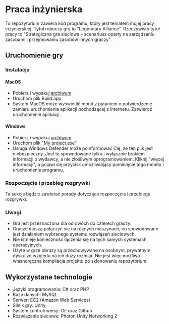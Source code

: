 # Praca inżynierska

To repozytorium zawiera kod programu, który jest tematem mojej pracy inżynierskiej.
Tytuł roboczy gry to "Legendary Alliance".
Rzeczywisty tytuł pracy to "Strategiczna gra sieciowa – scenariusz oparty na zarządzaniu zasobami i przejmowaniu zasobów innych graczy".

## Uruchomienie gry

### Instalacja

#### MacOS

- Pobierz i wypakuj [archiwum](https://github.com/tomaszzozo/legendaryAlliance/releases/download/v1.0.1/MacOs.zip)
- Uruchom plik Build.app
- System MacOS może wyświetlić monit z pytaniem o potwierdzenie zamiaru uruchomienia aplikacji pochodzącej z internetu. Zatwierdź uruchomienie aplikacji.

#### Windows

- Pobierz i wypakuj [archiwum](https://github.com/tomaszzozo/legendaryAlliance/releases/download/v1.0.1/Windows.zip)
- Uruchom plik "My project.exe"
- Usługa Windows Defender może poinformować Cię, że ten plik jest niebezpieczny. Jest to spowodowane tylko i wyłącznie brakiem informacji o wydawcy, a nie złośliwym oprogramowaniem. Kliknij "więcej informacji", a pojawi się przycisk umożliwiający pominięcie tego monitu i uruchomienie programu.

### Rozpoczęcie i przebieg rozgrywki

Ta sekcja będzie zawierać porady dotyczące rozpoczęcia i przebiegu rozgrywki.

### Uwagi

- Gra jest przeznaczona dla od dwóch do czterech graczy.
- Gracze muszą połączyć się na różnych maszynach, co spowodowane jest działaniem wybranego systemu rozwiązań sieciowych.
- Nie istnieje konieczność łączenia się na tych samych systemach operacyjnych.
- Użyte w grze obrazy są przechowywane na osobnym, prywatnym dysku ze względu na ich duży rozmiar. Nie jest więc możliwa własnoręczna kompilacja projektu po sklonowaniu repozytorium.

## Wykorzystane technologie
- Języki programowania: C# oraz PHP
- Baza danych: MySQL
- Serwer: EC2 (Amazon Web Services)
- Silnik gry: Unity
- System kontroli wersji: Git oraz Github
- Rozwiązania sieciowe: Photon Unity Networking 2
